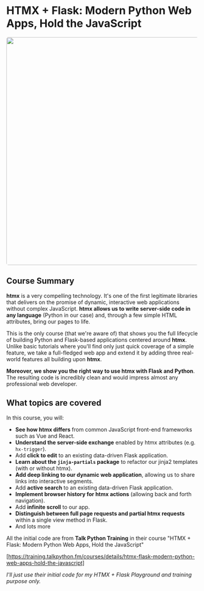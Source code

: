 # HTMX + Flask: Modern Python Web Apps, Hold the JavaScript

<a href="https://training.talkpython.fm/courses/htmx-flask-modern-python-web-apps-hold-the-javascript?utm_source=github" target="_blank"><img src="https://training.talkpython.fm/static/course_images/htmx-course2x.jpg" style="width: 600px; border-radius: 5px;" /></a>

## Course Summary

**htmx** is a very compelling technology. It's one of the first legitimate libraries that delivers on the promise of dynamic, interactive web applications without complex JavaScript. **htmx allows us to write server-side code in any language** (Python in our case) and, through a few simple HTML attributes, bring our pages to life.

This is the only course (that we're aware of) that shows you the full lifecycle of building Python and Flask-based applications centered around **htmx**. Unlike basic tutorials where you'll find only just quick coverage of a simple feature, we take a full-fledged web app and extend it by adding three real-world features all building upon **htmx**.

**Moreover, we show you the right way to use htmx with Flask and Python**. The resulting code is incredibly clean and would impress almost any professional web developer.

## What topics are covered

In this course, you will:

- **See how htmx differs** from common JavaScript front-end frameworks such as Vue and React.
- **Understand the server-side exchange** enabled by htmx attributes (e.g. `hx-trigger`).
- Add **click to edit** to an existing data-driven Flask application.
- **Learn about the `jinja-partials` package** to refactor our jinja2 templates (with or without htmx).
- **Add deep linking to our dynamic web application**, allowing us to share links into interactive segments.
- Add **active search** to an existing data-driven Flask application.
- **Implement browser history for htmx actions** (allowing back and forth navigation).
- Add **infinite scroll** to our app.
- **Distinguish between full page requests and partial htmx requests** within a single view method in Flask.
- And lots more

All the initial code are from **Talk Python Training** in their course "HTMX + Flask: Modern Python Web Apps, Hold the JavaScript" 

[https://training.talkpython.fm/courses/details/htmx-flask-modern-python-web-apps-hold-the-javascript]

_I'll just use their initial code for my HTMX + Flask Playground and training purpose only._










